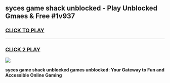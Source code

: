 
## syces game shack unblocked - Play Unblocked Gmaes & Free #1v937
<h3>
<a href="https://premium.freeplayer.one?title=syces_game_shack_unblocked&ref=03M">CLICK TO PLAY</a></h3>
<hr>

<h3>
<a href="https://premium.freeplayer.one?title=syces_game_shack_unblocked&ref=03M">CLICK 2 PLAY</a>
  
</h3>

<a href="https://premium.freeplayer.one?title=syces_game_shack_unblocked&ref=03M"><img src="https://clearcache.store/games.png"></a>


**syces game shack unblocked games unblocked: Your Gateway to Fun and Accessible Online Gaming**
